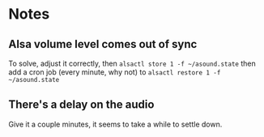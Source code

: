 Notes
=====

Alsa volume level comes out of sync
-----------------------------------

To solve, adjust it correctly, then `alsactl store 1 -f ~/asound.state`
then add a cron job (every minute, why not) to `alsactl restore 1 -f
~/asound.state`

There's a delay on the audio
----------------------------

Give it a couple minutes, it seems to take a while to settle down.

